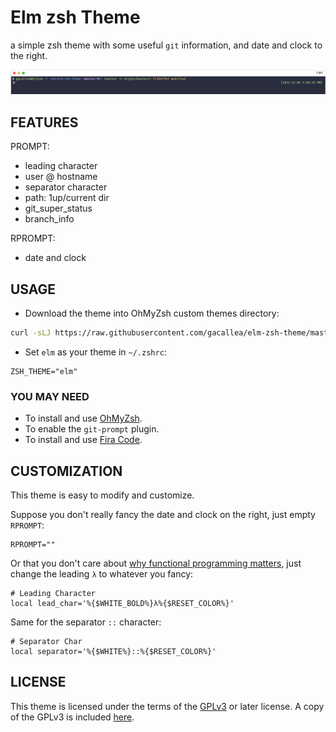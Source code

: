 # Elm zsh Theme

a simple zsh theme with some useful ```git``` information, and date and clock to the right.

![Elm Zsh Theme](elm.zsh-theme.png)

## FEATURES

PROMPT:

- leading character
- user @ hostname
- separator character
- path: 1up/current dir
- git_super_status
- branch_info

RPROMPT:

- date and clock

## USAGE

- Download the theme into OhMyZsh custom themes directory:

```bash
curl -sLJ https://raw.githubusercontent.com/gacallea/elm-zsh-theme/master/elm.zsh-theme -o $ZSH_CUSTOM/themes/elm.zsh-theme
```

- Set ```elm``` as your theme in ```~/.zshrc```:

```text
ZSH_THEME="elm"
```

### YOU MAY NEED

- To install and use [OhMyZsh](https://ohmyz.sh/).
- To enable the ```git-prompt``` plugin.
- To install and use [Fira Code](https://github.com/tonsky/FiraCode).

## CUSTOMIZATION

This theme is easy to modify and customize.

Suppose you don't really fancy the date and clock on the right, just empty ```RPROMPT```:

```text
RPROMPT=""
```

Or that you don't care about [why functional programming matters](https://www.youtube.com/watch?v=IyR04U66z7E), just change the leading ```λ``` to whatever you fancy:

```text
# Leading Character
local lead_char='%{$WHITE_BOLD%}λ%{$RESET_COLOR%}'
```

Same for the separator ```::``` character:

```text
# Separator Char
local separator='%{$WHITE%}::%{$RESET_COLOR%}'
```

## LICENSE

This theme is licensed under the terms of the [GPLv3](https://www.gnu.org/licenses/gpl-3.0.en.html) or later license. A copy of the GPLv3 is included [here](LICENSE).
